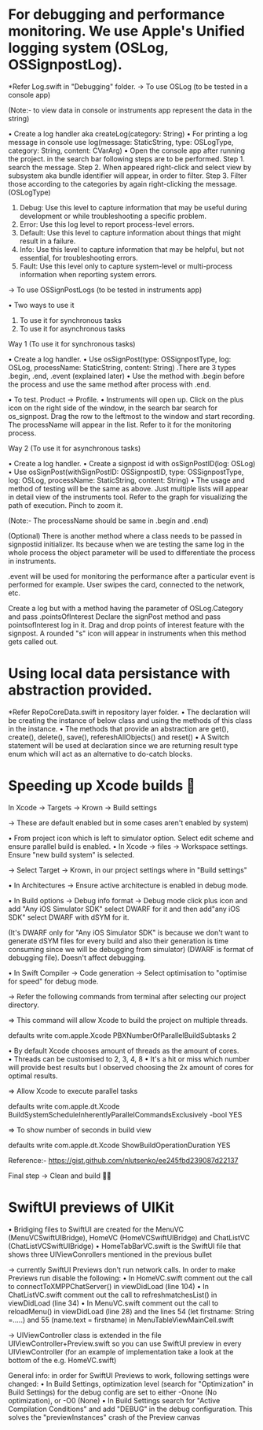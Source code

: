 # For debugging and performance monitoring. We use Apple's Unified logging system (OSLog, OSSignpostLog).

*Refer Log.swift in "Debugging" folder.
-> To use OSLog (to be tested in a console app)

(Note:- to view data in console or instruments app represent the data in the string)

• Create a log handler aka createLog(category: String)
• For printing a log message in console use log(message: StaticString, type: OSLogType, category: String, content: CVarArg)
• Open the console app after running the project. in the search bar following steps are to be performed.
Step 1. search the message.
Step 2. When appeared right-click and select view by subsystem aka bundle identifier will appear, in order to filter.
Step 3. Filter those according to the categories by again right-clicking the message.
(OSLogType)

1. Debug: Use this level to capture information that may be useful during development or while troubleshooting a specific problem.
2. Error: Use this log level to report process-level errors.
3. Default: Use this level to capture information about things that might result in a failure.
4. Info: Use this level to capture information that may be helpful, but not essential, for troubleshooting errors.
5. Fault: Use this level only to capture system-level or multi-process information when reporting system errors.

-> To use OSSignPostLogs (to be tested in instruments app)

• Two ways to use it
1. To use it for synchronous tasks
2. To use it for asynchronous tasks

Way 1 (To use it for synchronous tasks)

• Create a log handler.
• Use osSignPost(type: OSSignpostType, log: OSLog, processName: StaticString, content: String) .There are 3 types .begin, .end, .event (explained later)
• Use the method with .begin before the process and use the same method after process with .end.

• To test. Product -> Profile.
• Instruments will open up. Click on the plus icon on the right side of the window, in the search bar search for os_signpost. Drag the row to the leftmost to the window and start recording. The processName will appear in the list. Refer to it for the monitoring process.

Way 2 (To use it for asynchronous tasks)

• Create a log handler.
• Create a signpost id with osSignPostID(log: OSLog)
• Use osSignPost(withSignPostID: OSSignpostID, type: OSSignpostType, log: OSLog, processName: StaticString, content: String)
• The usage and method of testing will be the same as above. Just multiple lists will appear in detail view of the instruments tool. Refer to the graph for visualizing the path of execution. Pinch to zoom it.

(Note:- The processName should be same in .begin and .end)

(Optional)
There is another method where a class needs to be passed in signpostid initializer. Its because when we are testing the same log in the whole process the object parameter will be used to differentiate the process in instruments.

.event will be used for monitoring the performance after a particular event is performed for example. User swipes the card, connected to the network, etc.

Create a log but with a method having the parameter of OSLog.Category and pass .pointsOfInterest
Declare the signPost method and pass pointsofInterest log in it. Drag and drop points of interest feature with the signpost. A rounded "s" icon will appear in instruments when this method gets called out.


# Using local data persistance with abstraction provided.


*Refer RepoCoreData.swift in repository layer folder. 
• The declaration will be creating the instance of below class and using the methods of this class in the instance.
• The methods that provide an abstraction are get(), create(), delete(), save(), refereshAllObjects() and reset()
• A Switch statement will be used at declaration since we are returning result type enum which will act as an alternative to do-catch blocks.


# Speeding up Xcode builds 🚀

In Xcode -> Targets -> Krown -> Build settings 

-> These are default enabled but in some cases aren't enabled by system) 

• From project icon which is left to simulator option. Select edit scheme and ensure parallel build is enabled. 
• In Xcode -> files -> Workspace settings. Ensure "new build system" is selected. 

-> Select Target -> Krown, in our project settings where in "Build settings"

•  In Architectures -> Ensure active architecture is enabled in debug mode. 

• In Build options -> Debug info format -> Debug mode 
 click plus icon and add "Any iOS Simulator SDK" select DWARF for it and then add"any iOS SDK" select DWARF with dSYM for it.
 
(It's DWARF only for "Any iOS Simulator SDK" is because we don't want to generate dSYM files for every build and also their generation is time consuming since we will be debugging from simulator)
(DWARF is format of debugging file). Doesn't affect debugging. 

• In Swift Compiler -> Code generation -> Select optimisation to "optimise for speed" for debug mode. 

-> Refer the following commands from terminal after selecting our project directory.

=> This command will allow Xcode to build the project on multiple threads.

defaults write com.apple.Xcode PBXNumberOfParallelBuildSubtasks 2 
 
• By default Xcode chooses amount of threads as the amount of cores. 
• Threads can be customised to 2, 3, 4, 8 
• It's a hit or miss which number will provide best results but I observed choosing the 2x amount of cores for optimal results. 

=> Allow Xcode to execute parallel tasks

defaults write com.apple.dt.Xcode BuildSystemScheduleInherentlyParallelCommandsExclusively -bool YES

=> To show number of seconds in build view 

defaults write com.apple.dt.Xcode ShowBuildOperationDuration YES

Reference:- https://gist.github.com/nlutsenko/ee245fbd239087d22137

Final step -> Clean and build 👍🏼


# SwiftUI previews of UIKit
• Bridiging files to SwiftUI are created for the MenuVC (MenuVCSwiftUIBridge), HomeVC (HomeVCSwiftUIBridge) and ChatListVC (ChatListVCSwiftUIBridge)
• HomeTabBarVC.swift is the SwiftUI file that shows three UIViewConrollers mentioned in the previous bullet

-> currently SwiftUI Previews don't run network calls. In order to make Previews run disable the following:
• In HomeVC.swift comment out the call to connectToXMPPChatServer() in viewDidLoad (line 104)
• In ChatListVC.swift comment out the call to refreshmatchesList() in viewDidLoad (line 34)
• In MenuVC.swift comment out the call to reloadMenu() in viewDidLoad (line 28) and the lines 54 (let firstname: String =.....) and 55 (name.text = firstname) in MenuTableViewMainCell.swift

-> UIViewController class is extended in the file UIViewController+Preview.swift so you can use SwiftUI preview in every UIViewController (for an example of implementation take a look at the bottom of the e.g. HomeVC.swift)

General info: in order for SwiftUI Previews to work, following settings were changed:
• In Build Settings, optimization level (search for "Optimization" in Build Settings) for the debug config are set to either -Onone (No optimization), or -O0 (None)
• In Build Settings search for "Active Compilation Conditions" and add "DEBUG" in the debug configuration. This solves the "previewInstances" crash of the Preview canvas
